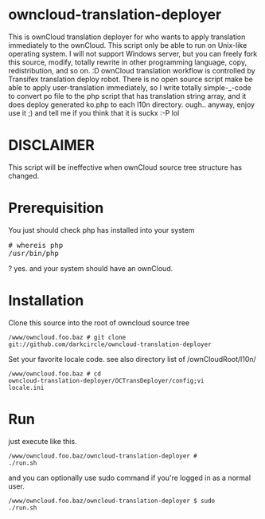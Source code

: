 owncloud-translation-deployer
=============================
This is ownCloud translation deployer for who wants to apply translation immediately to the ownCloud. This script only be able to run on Unix-like operating system. I will not support Windows server, but you can freely fork this source, modify, totally rewrite in other programming language, copy, redistribution, and so on. :D
ownCloud translation workflow is controlled by Transifex translation deploy robot. There is no open source script make be able to apply user-translation immediately, so I write totally simple-_-code to convert po file to the php script that has translation string array, and it does deploy generated ko.php to each l10n directory. ough.. anyway, enjoy use it ;) and tell me if you think that it is suckx :-P lol

DISCLAIMER
==========
This script will be ineffective when ownCloud source tree structure has changed. 

Prerequisition
==============
You just should check php has installed into your system

<pre># whereis php
/usr/bin/php</pre>

? yes. and your system should have an ownCloud.

Installation
============
Clone this source into the root of owncloud source tree

<code>/www/owncloud.foo.baz # git clone git://github.com/darkcircle/owncloud-translation-deployer</code>
  
Set your favorite locale code. see also directory list of /ownCloudRoot/l10n/

<code>/www/owncloud.foo.baz # cd owncloud-translation-deployer/OCTransDeployer/config;vi locale.ini</code>
 
Run
===
just execute like this.

<code>/www/owncloud.foo.baz/owncloud-translation-deployer # ./run.sh</code>

and you can optionally use sudo command if you're logged in as a normal user.

<code>/www/owncloud.foo.baz/owncloud-translation-deployer $ sudo ./run.sh</code>
